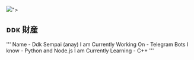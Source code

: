 <img src="https://user-images.githubusercontent.com/73097560/115834477-dbab4500-a447-11eb-908a-139a6edaec5c.gif">">

## ᴅᴅᴋ 財産

'''
Name - Ddk Sempai (anay) 
I am Currently Working On - Telegram Bots 
I know - Python and Node.js 
I am Currently Learning - C++ 
''' 


